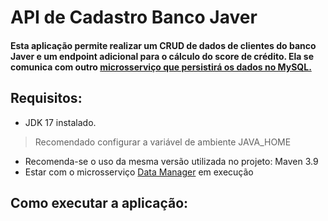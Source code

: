 # API de Cadastro Banco Javer
#### Esta aplicação permite realizar um CRUD de dados de clientes do banco Javer e um endpoint adicional para o cálculo do score de crédito. Ela se comunica com outro [microsserviço que persistirá os dados no MySQL.](https://github.com/DaniloMRosado/javer-banco-cadastro)

## Requisitos:
- JDK 17 instalado.
> Recomendado configurar a variável de ambiente JAVA_HOME
- Recomenda-se o uso da mesma versão utilizada no projeto: Maven 3.9
- Estar com o microsserviço [Data Manager](https://github.com/DaniloMRosado/javer-banco-cadastro) em execução
## Como executar a aplicação:
